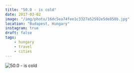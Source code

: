 ```yaml
---
title: "50.0 - is cold"
date: 2017-03-02
image: "/img/photo/16dc5ea74fee1c3327a52592e5de858b.jpg"
location: "Budapest, Hungary"
instagram: true
draft: false
tags:
    - hungary
    - travel
    - cities
---
```


![50.0 - is cold](/img/photo/16dc5ea74fee1c3327a52592e5de858b.jpg)
